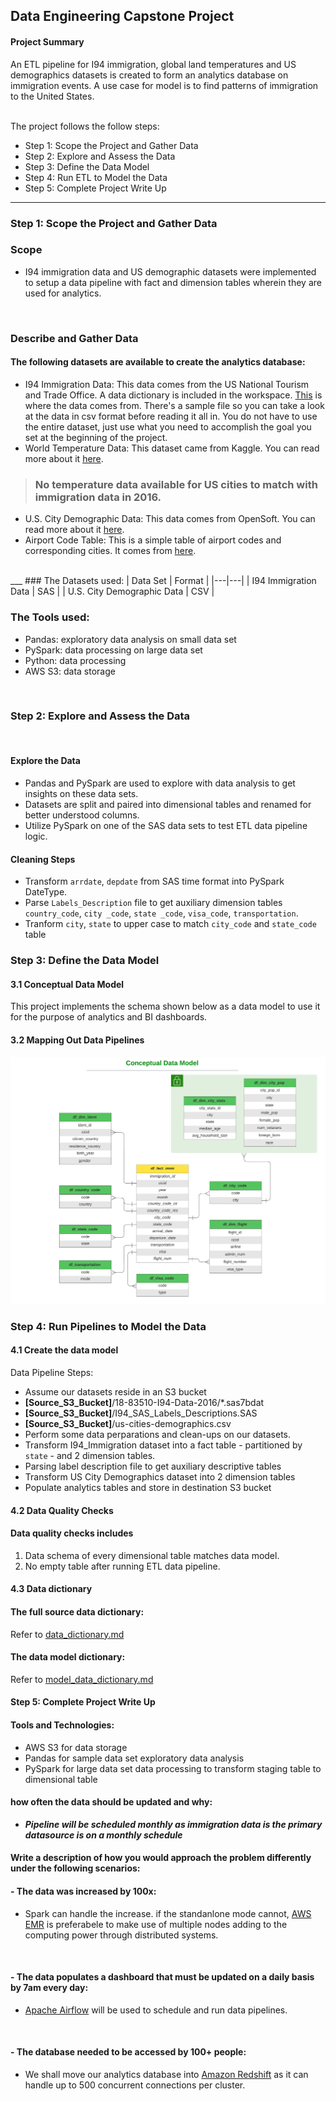 ## Data Engineering Capstone Project

#### Project Summary
An ETL pipeline for I94 immigration, global land temperatures and US demographics datasets is created to form an analytics database on immigration events. A use case for model is to find patterns of immigration to the United States.

<br>
The project follows the follow steps:

* Step 1: Scope the Project and Gather Data
* Step 2: Explore and Assess the Data
* Step 3: Define the Data Model
* Step 4: Run ETL to Model the Data
* Step 5: Complete Project Write Up

___

### Step 1: Scope the Project and Gather Data

### Scope 
- I94 immigration data and US demographic datasets were implemented to setup a data pipeline with fact and dimension tables wherein they are used for analytics.

<br>

### Describe and Gather Data 

#### The following datasets are available to create the analytics database:
* I94 Immigration Data: This data comes from the US National Tourism and Trade Office. A data dictionary is included in the workspace. [This](https://travel.trade.gov/research/reports/i94/historical/2016.html) is where the data comes from. There's a sample file so you can take a look at the data in csv format before reading it all in. You do not have to use the entire dataset, just use what you need to accomplish the goal you set at the beginning of the project.
* World Temperature Data: This dataset came from Kaggle. You can read more about it [here](https://www.kaggle.com/berkeleyearth/climate-change-earth-surface-temperature-data).
> ### No temperature data available for US cities to match with immigration data in 2016.
* U.S. City Demographic Data: This data comes from OpenSoft. You can read more about it [here](https://public.opendatasoft.com/explore/dataset/us-cities-demographics/export/).
* Airport Code Table: This is a simple table of airport codes and corresponding cities. It comes from [here](https://datahub.io/core/airport-codes#data/).
<br>
___
### The Datasets used:
| Data Set | Format |
|---|---|
| I94 Immigration Data | SAS |
| U.S. City Demographic Data | CSV |

<br>

### The Tools used:
- Pandas: exploratory data analysis on small data set
- PySpark: data processing on large data set
- Python: data processing
- AWS S3: data storage

<br>

### Step 2: Explore and Assess the Data
<br>

#### Explore the Data
- Pandas and PySpark are used to explore with data analysis to get insights on these data sets.
- Datasets are split and paired into dimensional tables and renamed for better understood columns.
- Utilize PySpark on one of the SAS data sets to test ETL data pipeline logic.

#### Cleaning Steps
- Transform `arrdate`, `depdate` from SAS time format into PySpark DateType.
- Parse `Labels_Description` file to get auxiliary dimension tables `country_code`, `city _code`, `state _code`, `visa_code`, `transportation`.
- Tranform `city`, `state` to upper case to match `city_code` and `state_code` table

### Step 3: Define the Data Model
#### 3.1 Conceptual Data Model
This project implements the schema shown below as a data model to use it for the purpose of analytics and BI dashboards.
#### 3.2 Mapping Out Data Pipelines
![alt text](project_model.png)


### Step 4: Run Pipelines to Model the Data 
#### 4.1 Create the data model
Data Pipeline Steps:

- Assume our datasets reside in an S3 bucket
- **[Source_S3_Bucket]**/18-83510-I94-Data-2016/*.sas7bdat
- **[Source_S3_Bucket]**/I94_SAS_Labels_Descriptions.SAS
- **[Source_S3_Bucket]**/us-cities-demographics.csv
- Perform some data perparations and clean-ups on our datasets.
- Transform I94_Immigration dataset into a fact table - partitioned by `state` - and 2 dimension tables.
- Parsing label description file to get auxiliary descriptive tables
- Transform US City Demographics dataset into 2 dimension tables
- Populate analytics tables and store in destination S3 bucket

#### 4.2 Data Quality Checks

#### Data quality checks includes

1. Data schema of every dimensional table matches data model.
2. No empty table after running ETL data pipeline.

#### 4.3 Data dictionary 
#### The full source data dictionary:
Refer to [data_dictionary.md](/data_dictionary)
<br>
#### The data model dictionary:
Refer to [model_data_dictionary.md](/model_data_dictionary)


#### Step 5: Complete Project Write Up

#### Tools and Technologies:
+ AWS S3 for data storage
+ Pandas for sample data set exploratory data analysis
+ PySpark for large data set data processing to transform staging table to dimensional table

#### how often the data should be updated and why:
- ***Pipeline will be scheduled monthly as immigration data is the primary datasource is on a monthly schedule***

#### Write a description of how you would approach the problem differently under the following scenarios:

#### - The data was increased by 100x:

- Spark can handle the increase. if the standanlone mode cannot, [AWS EMR](https://aws.amazon.com/emr/) is preferabele to make use of multiple nodes adding to the computing power through distributed systems.

<br>

#### - The data populates a dashboard that must be updated on a daily basis by 7am every day:
- [Apache Airflow](https://airflow.apache.org/) will be used to schedule and run data pipelines.

<br>

#### - The database needed to be accessed by 100+ people:
- We shall move our analytics database into [Amazon Redshift](https://aws.amazon.com/redshift/) as it can handle up to 500 concurrent connections per cluster. 